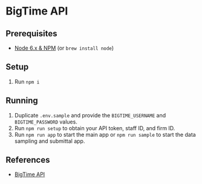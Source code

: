 # BigTime API

## Prerequisites
- [Node 6.x & NPM](https://nodejs.org) (or `brew install node`)

## Setup
1. Run `npm i`

## Running
1. Duplicate `.env.sample` and provide the `BIGTIME_USERNAME` and `BIGTIME_PASSWORD` values.
1. Run `npm run setup` to obtain your API token, staff ID, and firm ID.
1. Run `npm run app` to start the main app or `npm run sample` to start the data sampling and submittal app.

## References
- [BigTime API](http://iq.bigtime.net/BigtimeData/api/v2/help/Overview)